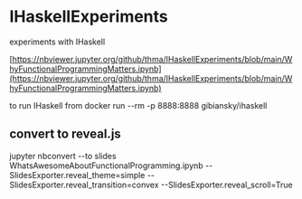 # IHaskellExperiments
experiments with IHaskell

[https://nbviewer.jupyter.org/github/thma/IHaskellExperiments/blob/main/WhyFunctionalProgrammingMatters.ipynb](https://nbviewer.jupyter.org/github/thma/IHaskellExperiments/blob/main/WhyFunctionalProgrammingMatters.ipynb)

to run IHaskell from 
docker run --rm -p 8888:8888 gibiansky/ihaskell

## convert to reveal.js

jupyter nbconvert --to slides WhatsAwesomeAboutFunctionalProgramming.ipynb --SlidesExporter.reveal_theme=simple --SlidesExporter.reveal_transition=convex --SlidesExporter.reveal_scroll=True
